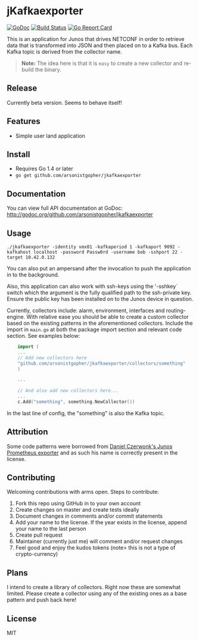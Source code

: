 # jKafkaexporter

[![GoDoc](https://godoc.org/github.com/arsonistgopher/jkafkaexporter?status.svg)](https://godoc.org/github.com/arsonistgopher/go-netconf/jkafkaexporter)
[![Build Status](https://travis-ci.org/arsonistgopher/jkafkaexporter.svg?branch=master)](https://travis-ci.org/arsonistgopher/jkafkaexporter)
[![Go Report Card](https://goreportcard.com/badge/github.com/arsonistgopher/jkafkaexporter)](https://goreportcard.com/report/github.com/arsonistgopher/jkafkaexporter)

This is an application for Junos that drives NETCONF in order to retrieve data that is transformed into JSON and then placed on to a Kafka bus. Each Kafka topic is derived from the collector name.

> **Note:** The idea here is that it is `easy` to create a new collector and re-build the binary.

## Release

Currently beta version. Seems to behave itself!

## Features
* Simple user land application 

## Install
* Requires Go 1.4 or later
* `go get github.com/arsonistgopher/jkafkaexporter`

## Documentation
You can view full API documentation at GoDoc: http://godoc.org/github.com/arsonistgopher/jkafkaexporter

## Usage

`./jkafkaexporter -identity vmx01 -kafkaperiod 1 -kafkaport 9092 -kafkahost localhost -password Passw0rd -username bob -sshport 22 -target 10.42.0.132`

You can also put an ampersand after the invocation to push the application in to the background.

Also, this application can also work with ssh-keys using the '-sshkey` switch which the argument is the fully qualified path to the ssh-private key. Ensure the public key has been installed on to the Junos device in question.

Currently, collectors include: alarm, environment, interfaces and routing-engine. With relative ease you should be able to create a custom collector based on the existing patterns in the aforementioned collectors. Include the import in `main.go` at both the package import section and relevant code section. See examples below:

```go
    import (
    ...
	// Add new collectors here
    "github.com/arsonistgopher/jkafkaexporter/collectors/something"
    )

    ...
    
    // And also add new collectors here...
	...
	c.Add("something", something.NewCollector())
```

In the last line of config, the "something" is also the Kafka topic.

## Attribution

Some code patterns were borrowed from [Daniel Czerwonk's Junos Prometheus exporter](https://github.com/czerwonk/junos_exporter) and as such his name is correctly present in the license. 

## Contributing

Welcoming contributions with arms open. Steps to contribute:

1.  Fork this repo using GitHub in to your own account
2.  Create changes on master and create tests ideally
3.  Document changes in comments and/or commit statements
4.  Add your name to the license. If the year exists in the license, append your name to the last person
5.  Create pull request
6.  Maintainer (currently just me) will comment and/or request changes
7.  Feel good and enjoy the kudos tokens (note> this is not a type of crypto-currency)

## Plans

I intend to create a library of collectors. Right now these are somewhat limited. Please create a collector using any of the existing ones as a base pattern and push back here!

## License

MIT